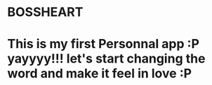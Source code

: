 # BOSSHEART
# This is my first Personnal app :P yayyyy!!! let's start changing the word and make it feel in love :P
